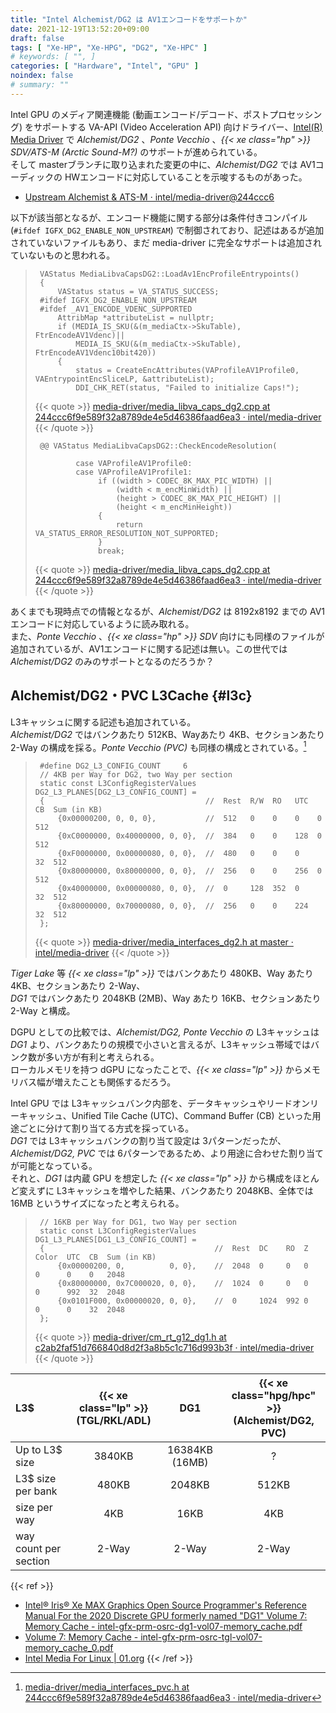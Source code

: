 ```yaml
---
title: "Intel Alchemist/DG2 は AV1エンコードをサポートか"
date: 2021-12-19T13:52:20+09:00
draft: false
tags: [ "Xe-HP", "Xe-HPG", "DG2", "Xe-HPC" ]
# keywords: [ "", ]
categories: [ "Hardware", "Intel", "GPU" ]
noindex: false
# summary: ""
---
```



Intel GPU のメディア関連機能 (動画エンコード/デコード、ポストプロセッシング) をサポートする VA-API (Video Acceleration API) 向けドライバー、[Intel(R) Media Driver](https://github.com/intel/media-driver) で *Alchemist/DG2* 、*Ponte Vecchio* 、*{{< xe class="hp" >}} SDV/ATS-M (Arctic Sound-M?)* のサポートが進められている。  
そして masterブランチに取り込まれた変更の中に、*Alchemist/DG2* では AV1コーディックの HWエンコードに対応していることを示唆するものがあった。  

 * [Upstream Alchemist & ATS-M · intel/media-driver@244ccc6](https://github.com/intel/media-driver/commit/244ccc6f9e589f32a8789de4e5d46386faad6ea3)

以下が該当部となるが、エンコード機能に関する部分は条件付きコンパイル (`#ifdef IGFX_DG2_ENABLE_NON_UPSTREAM`) で制御されており、記述はあるが追加されていないファイルもあり、まだ media-driver に完全なサポートは追加されていないものと思われる。  

 > 		VAStatus MediaLibvaCapsDG2::LoadAv1EncProfileEntrypoints()
 > 		{
 > 		    VAStatus status = VA_STATUS_SUCCESS;
 > 		#ifdef IGFX_DG2_ENABLE_NON_UPSTREAM
 > 		#ifdef _AV1_ENCODE_VDENC_SUPPORTED
 > 		    AttribMap *attributeList = nullptr;
 > 		    if (MEDIA_IS_SKU(&(m_mediaCtx->SkuTable), FtrEncodeAV1Vdenc)||
 > 		        MEDIA_IS_SKU(&(m_mediaCtx->SkuTable), FtrEncodeAV1Vdenc10bit420))
 > 		    {
 > 		        status = CreateEncAttributes(VAProfileAV1Profile0, VAEntrypointEncSliceLP, &attributeList);
 > 		        DDI_CHK_RET(status, "Failed to initialize Caps!");
 >
 > {{< quote >}} [media-driver/media_libva_caps_dg2.cpp at 244ccc6f9e589f32a8789de4e5d46386faad6ea3 · intel/media-driver](https://github.com/intel/media-driver/blob/244ccc6f9e589f32a8789de4e5d46386faad6ea3/media_driver/linux/Xe_M/ddi/media_libva_caps_dg2.cpp#L41-L51) {{< /quote >}}
 > 
 > 		@@ VAStatus MediaLibvaCapsDG2::CheckEncodeResolution(
 >
 > 		        case VAProfileAV1Profile0:
 > 		        case VAProfileAV1Profile1:
 > 		             if ((width > CODEC_8K_MAX_PIC_WIDTH) ||
 > 		                 (width < m_encMinWidth) ||
 > 		                 (height > CODEC_8K_MAX_PIC_HEIGHT) ||
 > 		                 (height < m_encMinHeight))
 > 		             {
 > 		                 return VA_STATUS_ERROR_RESOLUTION_NOT_SUPPORTED;
 > 		             }
 > 		             break;
 > 
 > {{< quote >}} [media-driver/media_libva_caps_dg2.cpp at 244ccc6f9e589f32a8789de4e5d46386faad6ea3 · intel/media-driver](https://github.com/intel/media-driver/blob/244ccc6f9e589f32a8789de4e5d46386faad6ea3/media_driver/linux/Xe_M/ddi/media_libva_caps_dg2.cpp#L41-L51) {{< /quote >}}

あくまでも現時点での情報となるが、*Alchemist/DG2* は 8192x8192 までの AV1エンコードに対応しているように読み取れる。  
また、*Ponte Vecchio* 、*{{< xe class="hp" >}} SDV* 向けにも同様のファイルが追加されているが、AV1エンコードに関する記述は無い。この世代では *Alchemist/DG2* のみのサポートとなるのだろうか？  

## Alchemist/DG2・PVC L3Cache {#l3c}

L3キャッシュに関する記述も追加されている。  
*Alchemist/DG2* ではバンクあたり 512KB、Wayあたり 4KB、セクションあたり 2-Way の構成を採る。*Ponte Vecchio (PVC)* も同様の構成とされている。[^pvc-l3config]  

 > 		#define DG2_L3_CONFIG_COUNT     6
 > 		// 4KB per Way for DG2, two Way per section
 > 		static const L3ConfigRegisterValues DG2_L3_PLANES[DG2_L3_CONFIG_COUNT] =
 > 		{                                    //  Rest  R/W  RO   UTC  CB  Sum (in KB)
 > 		    {0x00000200, 0, 0, 0},           //  512   0    0    0    0   512
 > 		    {0xC0000000, 0x40000000, 0, 0},  //  384   0    0    128  0   512
 > 		    {0xF0000000, 0x00000080, 0, 0},  //  480   0    0    0    32  512
 > 		    {0x80000000, 0x80000000, 0, 0},  //  256   0    0    256  0   512
 > 		    {0x40000000, 0x00000080, 0, 0},  //  0     128  352  0    32  512
 > 		    {0x80000000, 0x70000080, 0, 0},  //  256   0    0    224  32  512
 > 		};
 >
 > {{< quote >}} [media-driver/media_interfaces_dg2.h at master · intel/media-driver](https://github.com/intel/media-driver/blob/master/media_driver/media_interface/media_interfaces_dg2/media_interfaces_dg2.h#L332-L342) {{< /quote >}}

[^pvc-l3config]: [media-driver/media_interfaces_pvc.h at 244ccc6f9e589f32a8789de4e5d46386faad6ea3 · intel/media-driver](https://github.com/intel/media-driver/blob/244ccc6f9e589f32a8789de4e5d46386faad6ea3/media_driver/media_interface/media_interfaces_pvc/media_interfaces_pvc.h#L317-L327)

*Tiger Lake* 等 *{{< xe class="lp" >}}* ではバンクあたり 480KB、Way あたり 4KB、セクションあたり 2-Way、  
*DG1* ではバンクあたり 2048KB (2MB)、Way あたり 16KB、セクションあたり 2-Way と構成。  

DGPU としての比較では、*Alchemist/DG2, Ponte Vecchio* の L3キャッシュは *DG1* より、バンクあたりの規模で小さいと言えるが、L3キャッシュ帯域ではバンク数が多い方が有利と考えられる。  
ローカルメモリを持つ dGPU になったことで、*{{< xe class="lp" >}}* からメモリバス幅が増えたことも関係するだろう。  

Intel GPU では L3キャッシュバンク内部を、データキャッシュやリードオンリーキャッシュ、Unified Tile Cache (UTC)、Command Buffer (CB) といった用途ごとに分けて割り当てる方式を採っている。  
*DG1* では L3キャッシュバンクの割り当て設定は 3パターンだったが、*Alchemist/DG2, PVC* では 6パターンであるため、より用途に合わせた割り当てが可能となっている。  
それと、*DG1* は内蔵 GPU を想定した *{{< xe class="lp" >}}* から構成をほとんど変えずに L3キャッシュを増やした結果、バンクあたり 2048KB、全体では 16MB というサイズになったと考えられる。  

 > 		// 16KB per Way for DG1, two Way per section
 > 		static const L3ConfigRegisterValues DG1_L3_PLANES[DG1_L3_CONFIG_COUNT] =
 > 		{                                      //  Rest  DC    RO  Z    Color  UTC  CB  Sum (in KB)
 > 		    {0x00000200, 0,          0, 0},    //  2048  0     0   0    0      0    0   2048
 > 		    {0x80000000, 0x7C000020, 0, 0},    //  1024  0     0   0    0      992  32  2048
 > 		    {0x0101F000, 0x00000020, 0, 0},    //  0     1024  992 0    0      0    32  2048
 > 		};
 >
 > {{< quote >}} [media-driver/cm_rt_g12_dg1.h at c2ab2faf51d766840d8d2f3a8b5c1c716d993b3f · intel/media-driver](https://github.com/intel/media-driver/blob/c2ab2faf51d766840d8d2f3a8b5c1c716d993b3f/cmrtlib/agnostic/share/cm_rt_g12_dg1.h#L35-L41) {{< /quote >}}

| L3$ | {{< xe class="lp" >}}<br>(TGL/RKL/ADL) | DG1 | {{< xe class="hpg/hpc" >}}<br>(Alchemist/DG2, PVC) |
| :-- | :--: | :--: | :--: |
| Up to L3$ size | 3840KB | 16384KB (16MB) | ? |
| L3$ size per bank | 480KB | 2048KB | 512KB |
| size per way | 4KB | 16KB | 4KB |
| way count per section | 2-Way | 2-Way | 2-Way |

{{< ref >}}
 * [Intel® Iris® Xe MAX Graphics Open Source Programmer's Reference Manual For the 2020 Discrete GPU formerly named "DG1" Volume 7: Memory Cache - intel-gfx-prm-osrc-dg1-vol07-memory_cache.pdf](https://01.org/sites/default/files/documentation/intel-gfx-prm-osrc-dg1-vol07-memory_cache.pdf)
 * [Volume 7: Memory Cache - intel-gfx-prm-osrc-tgl-vol07-memory_cache_0.pdf](https://01.org/sites/default/files/documentation/intel-gfx-prm-osrc-tgl-vol07-memory_cache_0.pdf)
 * [Intel Media For Linux | 01.org](https://01.org/intel-media-for-linux)
{{< /ref >}}
